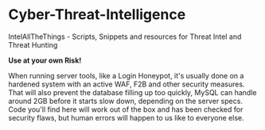 # Cyber-Threat-Intelligence
IntelAllTheThings - Scripts, Snippets and resources for Threat Intel and Threat Hunting

**Use at your own Risk!**

When running server tools, like a Login Honeypot, it's usually done on a hardened system with an active WAF, F2B and other security measures. That will also prevent the database filling up too quickly, MySQL can handle around 2GB before it starts slow down, depending on the server specs. Code you'll find here will work out of the box and has been checked for security flaws, but human errors will happen to us like to everyone else. 
